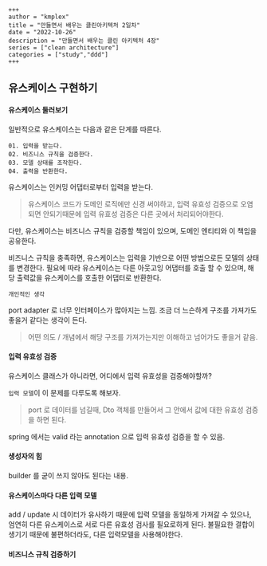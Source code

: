 ```
+++
author = "kmplex"
title = "만들면서 배우는 클린아키텍처 2일차"
date = "2022-10-26"
description = "만들면서 배우는 클린 아키텍처 4장"
series = ["clean architecture"]
categories = ["study","ddd"]
+++
```

## 유스케이스 구현하기

#### 유스케이스 둘러보기

일반적으로 유스케이스는 다음과 같은 단계를 따른다.

```text
01. 입력을 받는다.
02. 비즈니스 규칙을 검증한다.
03. 모델 상태를 조작한다.
04. 출력을 반환한다.
```

유스케이스는 인커밍 어댑터로부터 입력을 받는다.

> 유스케이스 코드가 도메인 로직에만 신경 써야하고, 입력 유효성 검증으로 오염되면 안되기때문에 입력 유효성 검증은 다른 곳에서 처리되어야한다.

다만, 유스케이스는 비즈니스 규칙을 검증할 책임이 있으며, 도메인 엔티티와 이 책임을 공유한다. 

비즈니스 규칙을 충족하면, 유스케이스는 입력을 기반으로 어떤 방법으로든 모델의 상태를 변경한다.
필요에 따라 유스케이스는 다른 아웃고잉 어댑터를 호출 할 수 있으며, 해당 출력값을 유스케이스를 호출한 어댑터로 반환한다.

`개인적인 생각`

port adapter 로 너무 인터페이스가 많아지는 느낌. 
조금 더 느슨하게 구조를 가져가도 좋을거 같다는 생각이 든다. 

> 어떤 의도 / 개념에서 해당 구조를 가져가는지만 이해하고 넘어가도 좋을거 같음.

#### 입력 유효성 검증 

유스케이스 클래스가 아니라면, 어디에서 입력 유효성을 검증해야할까? 

`입력 모델`이 이 문제를 다루도록 해보자.  

> port 로 데이터를 넘길때, Dto 객체를 만들어서 그 안에서 값에 대한 유효성 검증을 하면 된다.

spring 에서는 valid 라는 annotation 으로 입력 유효성 검증을 할 수 있음.

#### 생성자의 힘 

builder 를 굳이 쓰지 않아도 된다는 내용.

#### 유스케이스마다 다른 입력 모델 

add / update 시 데이터가 유사하기 때문에 입력 모델을 동일하게 가져갈 수 있으나,  엄연히 다른 유스케이스로 서로 다른 유효성 검사를 필요로하게 된다.
불필요한 결합이 생기기 때문에 불편하더라도, 다른 입력모델을 사용해야한다. 

#### 비즈니스 규칙 검증하기




